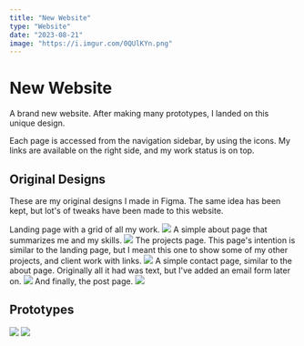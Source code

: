 ```yaml
---
title: "New Website"
type: "Website"
date: "2023-08-21"
image: "https://i.imgur.com/0QUlKYn.png"
---
```


# New Website

A brand new website. After making many prototypes, I landed on this unique design.

Each page is accessed from the navigation sidebar, by using the icons. My links are available on the right side, and my work status is on top.

## Original Designs

These are my original designs I made in Figma. The same idea has been kept, but lot's of tweaks have been made to this website.

Landing page with a grid of all my work.
![](https://i.imgur.com/mAykrEL.png)
A simple about page that summarizes me and my skills. 
![](https://i.imgur.com/ki9O7nI.png)
The projects page. This page's intention is similar to the landing page, but I meant this one to show some of my other projects, and client work with links.
![](https://i.imgur.com/pIi3WwY.png)
A simple contact page, similar to the about page. Originally all it had was text, but I've added an email form later on.
![](https://i.imgur.com/tKPwcCP.png)
And finally, the post page.
![](https://i.imgur.com/lAY3RUZ.png)

## Prototypes

![](https://i.imgur.com/M7ihmdW.png)
![](https://i.imgur.com/d52Ellw.png)
